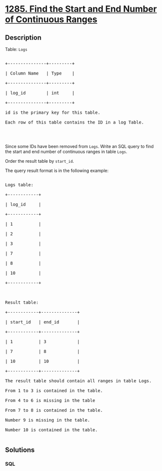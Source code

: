 # [1285. Find the Start and End Number of Continuous Ranges](https://leetcode.com/problems/find-the-start-and-end-number-of-continuous-ranges)



## Description

<p>Table: <code>Logs</code></p>



<pre>

+---------------+---------+

| Column Name   | Type    |

+---------------+---------+

| log_id        | int     |

+---------------+---------+

id is the primary key for this table.

Each row of this table contains the ID in a log Table.



</pre>



<p>Since some IDs&nbsp;have been removed from <code>Logs</code>. Write an SQL query to find the start and end number of continuous ranges in table <code>Logs</code>.</p>



<p>Order the result table by <code>start_id</code>.</p>



<p>The query result format is in the following example:</p>



<pre>

Logs table:

+------------+

| log_id     |

+------------+

| 1          |

| 2          |

| 3          |

| 7          |

| 8          |

| 10         |

+------------+



Result table:

+------------+--------------+

| start_id   | end_id       |

+------------+--------------+

| 1          | 3            |

| 7          | 8            |

| 10         | 10           |

+------------+--------------+

The result table should contain all ranges in table Logs.

From 1 to 3 is contained in the table.

From 4 to 6 is missing in the table

From 7 to 8 is contained in the table.

Number 9 is missing in the table.

Number 10 is contained in the table.

</pre>

## Solutions

<!-- tabs:start -->

### **SQL**

```sql

```

<!-- tabs:end -->